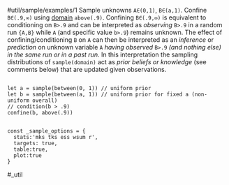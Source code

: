 #util/sample/examples/1 Sample unknowns `A∈(0,1)`, `B∈(a,1)`. Confine `B∈(.9,∞)` using [domain](#///domains) `above(.9)`. Confining `B∈(.9,∞)` is equivalent to conditioning on `B>.9` and can be interpreted as _observing_ `B>.9` in a random run `{A,B}` while `A` (and specific value `b>.9`) remains unknown. The effect of confining/conditioning `B` on `A` can then be interpreted as an _inference_ or _prediction_ on unknown variable `A` _having observed_ `B>.9` _(and nothing else) in the same run or in a past run_. In this interpretation the sampling distributions of `sample(domain)` act as _prior beliefs or knowledge_ (see comments below) that are updated given observations.
```js:js_input

let a = sample(between(0, 1)) // uniform prior
let b = sample(between(a, 1)) // uniform prior for fixed a (non-uniform overall)
// condition(b > .9)
confine(b, above(.9))

```
```js:js_removed

const _sample_options = {
  stats:'mks tks ess wsum r',
  targets: true,
  table:true,
  plot:true
}

```
#_util